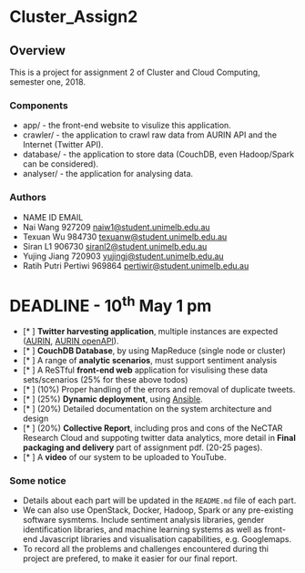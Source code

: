 # Cluster_Assign2

## Overview
This is a project for assignment 2 of Cluster and Cloud Computing, semester
one, 2018.  

### Components
- app/ - the front-end website to visulize this application.
- crawler/ - the application to crawl raw data from AURIN API and the Internet
(Twitter API).
- database/ - the application to store data (CouchDB, even Hadoop/Spark can be
        considered).
- analyser/ - the application for analysing data.

### Authors
- NAME                  ID          EMAIL
- Nai Wang            927209   naiw1@student.unimelb.edu.au
- Texuan Wu           984730   texuanw@student.unimelb.edu.au
- Siran L1            906730   siranl2@student.unimelb.edu.au
- Yujing Jiang        720903   yujingj@student.unimelb.edu.au
- Ratih Putri Pertiwi 969864   pertiwir@student.unimelb.edu.au


# DEADLINE - 10<sup>th</sup> May 1 pm
- [\* ] **Twitter harvesting application**, multiple instances are expected ([AURIN](https://portal.aurin.org.au), [AURIN openAPI](https://aurin.org.au/aurin-apis/)).
- [\* ] **CouchDB Database**, by using MapReduce (single node or cluster)
- [\* ] A range of **analytic scenarios**, must support sentiment analysis
- [\* ] A ReSTful **front-end web** application for visulising these data sets/scenarios (25% for these above todos)
- [\* ] (10%) Proper handling of the errors and removal of duplicate tweets.
- [\* ] (25%) **Dynamic deployment**, using [Ansible](http://www.ansible.com/home).
- [\* ] (20%) Detailed documentation on the system architecture and design
- [\* ] (20%) **Collective Report**, including pros and cons of the NeCTAR Research
Cloud and suppoting twitter data analytics, more detail in __Final packaging and
delivery__ part of assignment pdf. (20-25 pages).
- [\* ] A **video** of our system to be uploaded to YouTube.

### Some notice
- Details about each part will be updated in the `README.md` file of each part.
- We can also use OpenStack, Docker, Hadoop, Spark or any pre-existing software
sysmtems. Include sentiment analysis libraries, gender identification libraries, and machine
learning systems as well as front-end Javascript libraries and visualisation
capabilities, e.g. Googlemaps.
- To record all the problems and challenges encountered during thi project are prefered, to make it easier for our final report.
